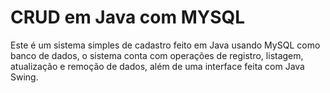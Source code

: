 # CRUD em Java com MYSQL

Este é um sistema simples de cadastro feito em Java usando MySQL como banco de dados, o sistema conta com operações de registro, listagem, atualização e remoção de dados, além de uma interface feita com Java Swing. 